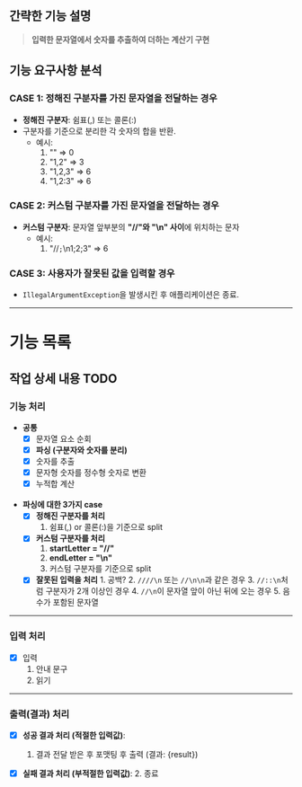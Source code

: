 ## 간략한 기능 설명

> **입력한 문자열에서 숫자를 추출하여 더하는 계산기 구현**

## 기능 요구사항 분석

### **CASE 1: 정해진 구분자를 가진 문자열을 전달하는 경우**

- **정해진 구분자**: 쉼표(,) 또는 콜론(:)
- 구분자를 기준으로 분리한 각 숫자의 합을 반환.
    - 예시:
        1. "" => 0
        2. "1,2" => 3
        3. "1,2,3" => 6
        4. "1,2:3" => 6

### **CASE 2: 커스텀 구분자를 가진 문자열을 전달하는 경우**

- **커스텀 구분자**: 문자열 앞부분의 **"//"와 "\n" 사이**에 위치하는 문자
    - 예시:
        1. "//`;`\n1;2;3" => 6

### **CASE 3: 사용자가 잘못된 값을 입력할 경우**

- `IllegalArgumentException`을 발생시킨 후 애플리케이션은 종료.

---
# 기능 목록

## 작업 상세 내용 TODO

### 기능 처리
- **공통**
    - [x] 문자열 요소 순회
    - [x] **파싱 (구분자와 숫자를 분리)**
    - [x] 숫자를 추출
    - [x] 문자형 숫자를 정수형 숫자로 변환
    - [x] 누적합 계산
<br><br>

- **파싱에 대한 3가지 case**
    - [x] **정해진 구분자를 처리**
        1. 쉼표(,) or 콜론(:)을 기준으로 split
    - [x] **커스텀 구분자를 처리**
        1. **startLetter = "//"**
        2. **endLetter = "\n"**
        3. 커스텀 구분자를 기준으로 split
    - [x] **잘못된 입력을 처리**
          1. 공백?
          2. `////\n` 또는 `//\n\n`과 같은 경우
          3. `//::\n`처럼 구분자가 2개 이상인 경우
          4. `//\n`이 문자열 앞이 아닌 뒤에 오는 경우
          5. 음수가 포함된 문자열
---

### 입력 처리
- [x] 입력 
  1. 안내 문구
  2. 읽기


---

### 출력(결과) 처리

- [x] **성공 결과 처리 (적절한 입력값)**:
    1. 결과 전달 받은 후 포맷팅 후 출력 (결과: {result})


- [x] **실패 결과 처리 (부적절한 입력값)**:
    2. 종료
